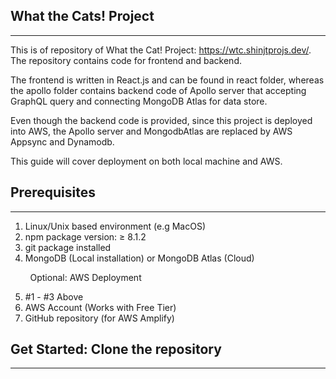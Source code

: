 ## What the Cats! Project
---
This is of repository of What the Cat! Project: https://wtc.shinjtprojs.dev/. The repository contains code for frontend and backend.

The frontend is written in React.js and can be found in react folder, whereas the apollo folder contains backend code of Apollo server that accepting GraphQL query and connecting MongoDB Atlas for data store. 

Even though the backend code is provided, since this project is deployed into AWS, the Apollo server and MongodbAtlas are replaced by AWS Appsync and Dynamodb. 

This guide will cover deployment on both local machine and AWS. 

## Prerequisites
---
1. Linux/Unix based environment (e.g MacOS)
2. npm package version: ≥ 8.1.2
3. git package installed
4. MongoDB (Local installation) or MongoDB Atlas (Cloud)

&nbsp;&nbsp;&nbsp;&nbsp;&nbsp;&nbsp;&nbsp;&nbsp;Optional: AWS Deployment

5. #1 - #3 Above
6. AWS Account (Works with Free Tier)
6. GitHub repository (for AWS Amplify)

## Get Started: Clone the repository
---
